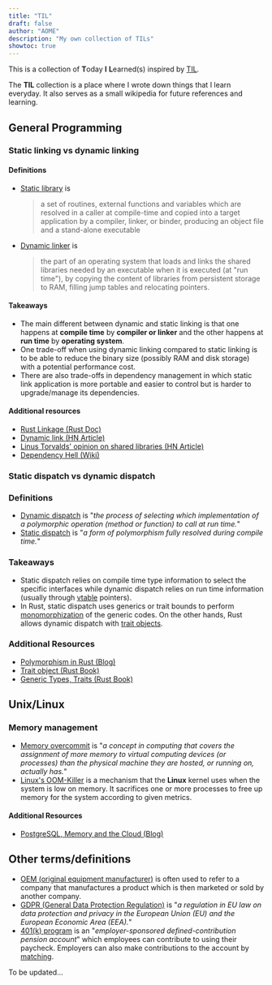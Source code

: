 ```yaml
---
title: "TIL"
draft: false
author: "AOME"
description: "My own collection of TILs"
showtoc: true
---
```


This is a collection of **T**oday **I** **L**earned(s) inspired by [TIL](https://github.com/jbranchaud/til).

The **TIL** collection is a place where I wrote down things that I learn everyday. It also serves as a small wikipedia for future references and learning. 

## General Programming

### Static linking vs dynamic linking

#### Definitions

- [Static library](https://en.wikipedia.org/wiki/Static_library) is
  > a set of routines, external functions and variables which are resolved in a caller at compile-time and copied into a target application by a compiler, linker, or binder, producing an object file and a stand-alone executable
- [Dynamic linker](https://en.wikipedia.org/wiki/Dynamic_linker) is
  > the part of an operating system that loads and links the shared libraries needed by an executable when it is executed (at "run time"), by copying the content of libraries from persistent storage to RAM, filling jump tables and relocating pointers.
  
#### Takeaways

- The main different between dynamic and static linking is that one happens at **compile time** by **compiler or linker** and the other happens at **run time** by **operating system**.
- One trade-off when using dynamic linking compared to static linking is to be able to reduce the binary size (possibly RAM and disk storage) with a potential performance cost.
- There are also trade-offs in dependency management in which static link application is more portable and easier to control but is harder to upgrade/manage its dependencies.

#### Additional resources
- [Rust Linkage (Rust Doc)](https://doc.rust-lang.org/reference/linkage.html)
- [Dynamic link (HN Article)](https://news.ycombinator.com/item?id=23654353)
- [Linus Torvalds' opinion on shared libraries (HN Article)](https://news.ycombinator.com/item?id=27009044)
- [Dependency Hell (Wiki)](https://en.wikipedia.org/wiki/Dependency_hell)

### Static dispatch vs dynamic dispatch

### Definitions
- [Dynamic dispatch](https://en.wikipedia.org/wiki/Dynamic_dispatch) is "_the process of selecting which implementation of a polymorphic operation (method or function) to call at run time._"
- [Static dispatch](https://en.wikipedia.org/wiki/Static_dispatch) is "_a form of polymorphism fully resolved during compile time._"

### Takeaways
- Static dispatch relies on compile time type information to select the specific interfaces while dynamic dispatch relies on run time information (usually through [vtable](https://en.wikipedia.org/wiki/Virtual_method_table) pointers).
- In Rust, static dispatch uses generics or trait bounds to perform [monomorphization](https://rustc-dev-guide.rust-lang.org/backend/monomorph.html) of the generic codes. On the other hands, Rust allows dynamic dispatch with [trait objects](https://doc.rust-lang.org/book/ch17-02-trait-objects.html).

### Additional Resources
- [Polymorphism in Rust (Blog)](https://oswalt.dev/2021/06/polymorphism-in-rust/?utm_source=pocket_mylist)
- [Trait object (Rust Book)](https://doc.rust-lang.org/book/ch17-02-trait-objects.html)
- [Generic Types, Traits (Rust Book)](https://doc.rust-lang.org/book/ch10-00-generics.html)

## Unix/Linux

### Memory management
- [Memory overcommit](https://en.wikipedia.org/wiki/Memory_overcommitment) is "_a concept in computing that covers the assignment of more memory to virtual computing devices (or processes) than the physical machine they are hosted, or running on, actually has._"
- [Linux's OOM-Killer](https://en.wikipedia.org/wiki/Out_of_memory#Out_of_memory_management) is a mechanism that the **Linux** kernel uses when the system is low on memory. It sacrifices one or more processes to free up memory for the system according to given metrics.

#### Additional Resources
- [PostgreSQL, Memory and the Cloud (Blog)](https://sosna.de/posts/pgaas-memory-overcommit/)

## Other terms/definitions
- [OEM (original equipment manufacturer)](https://en.wikipedia.org/wiki/Original_equipment_manufacturer) is often used to refer to a company that manufactures a product which is then marketed or sold by another company.
- [GDPR (General Data Protection Regulation)](https://en.wikipedia.org/wiki/General_Data_Protection_Regulation) is "_a regulation in EU law on data protection and privacy in the European Union (EU) and the European Economic Area (EEA)._"
- [401(k) program](https://en.wikipedia.org/wiki/401(k)) is an "_employer-sponsored defined-contribution pension account_" which employees can contribute to using their paycheck. Employers can also make contributions to the account by [matching](https://www.investopedia.com/articles/personal-finance/112315/how-401k-matching-works.asp).

To be updated...
